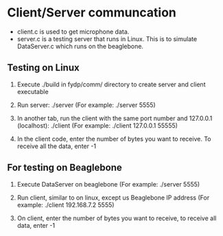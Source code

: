 # Client/Server communcation

- client.c is used to get microphone data.
- server.c is a testing server that runs in Linux. This is to simulate DataServer.c which runs on the beaglebone.

## Testing on Linux

1) Execute ./build in fydp/comm/ directory to create server and client executable

2) Run server: ./server <portno> (For example: ./server 5555)

3) In another tab, run the client with the same port number and 127.0.0.1 (localhost): ./client <host> <portno> 
   (For example: ./client 127.0.0.1 55555)
   
4) In the client code, enter the number of bytes you want to receive. To receive all the data, enter -1

## For testing on Beaglebone

1) Execute DataServer on beaglebone (For example: ./server 5555)

2) Run client, similar to on linux, except us Beaglebone IP address (For example: ./client 192.168.7.2 5555)

3) On client, enter the number of bytes you want to receive, to receive all data, enter -1
